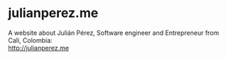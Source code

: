 # julianperez.me
A website about Julián Pérez, Software engineer and Entrepreneur from Cali, Colombia:  
http://julianperez.me
